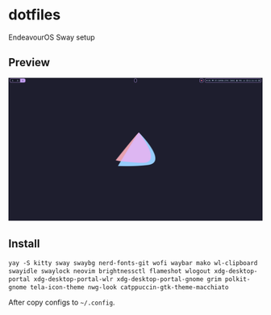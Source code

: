 # dotfiles
EndeavourOS Sway setup

## Preview
![Desktop photo](screenshots/1.png)

## Install
```
yay -S kitty sway swaybg nerd-fonts-git wofi waybar mako wl-clipboard swayidle swaylock neovim brightnessctl flameshot wlogout xdg-desktop-portal xdg-desktop-portal-wlr xdg-desktop-portal-gnome grim polkit-gnome tela-icon-theme nwg-look catppuccin-gtk-theme-macchiato
```
After copy configs to `~/.config`.
